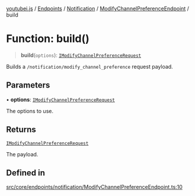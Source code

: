 [youtubei.js](../../../../../../../README.md) / [Endpoints](../../../../../README.md) / [Notification](../../../README.md) / [ModifyChannelPreferenceEndpoint](../README.md) / build

# Function: build()

> **build**(`options`): [`IModifyChannelPreferenceRequest`](../../../../../../Types/interfaces/IModifyChannelPreferenceRequest.md)

Builds a `/notification/modify_channel_preference` request payload.

## Parameters

• **options**: [`IModifyChannelPreferenceRequest`](../../../../../../Types/interfaces/IModifyChannelPreferenceRequest.md)

The options to use.

## Returns

[`IModifyChannelPreferenceRequest`](../../../../../../Types/interfaces/IModifyChannelPreferenceRequest.md)

The payload.

## Defined in

[src/core/endpoints/notification/ModifyChannelPreferenceEndpoint.ts:10](https://github.com/LuanRT/YouTube.js/blob/eb21af33db708f0355f4fb15881f5d4fabc7b06c/src/core/endpoints/notification/ModifyChannelPreferenceEndpoint.ts#L10)
